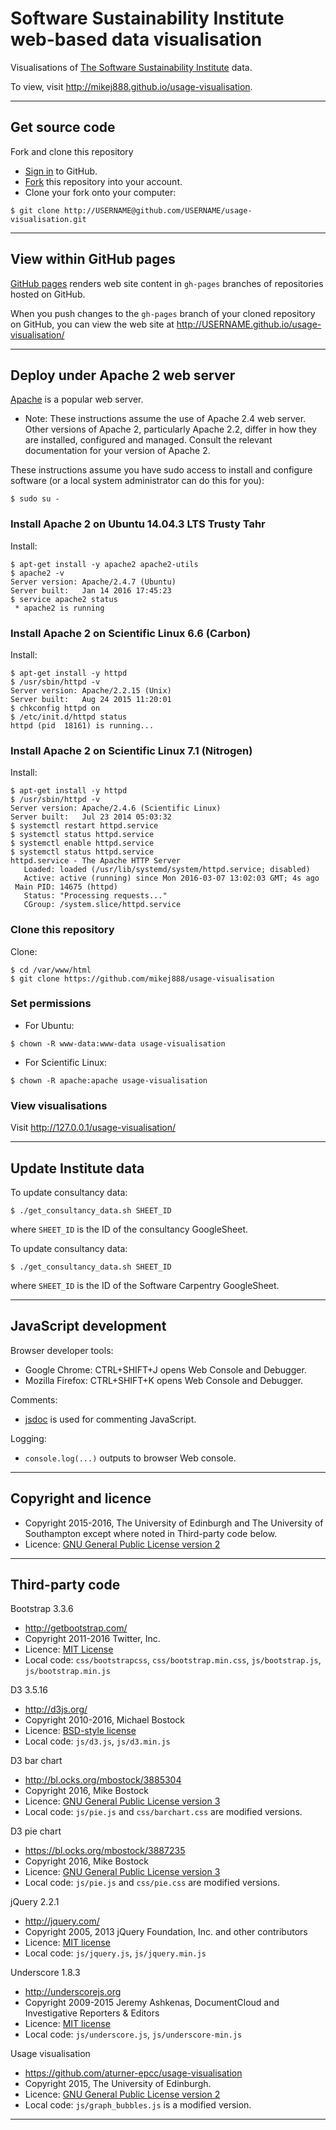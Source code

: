 # Software Sustainability Institute web-based data visualisation

Visualisations of [The Software Sustainability Institute](http://www.software.ac.uk) data.

To view, visit http://mikej888.github.io/usage-visualisation.

---

## Get source code

Fork and clone this repository

* [Sign in](http://github.com/login) to GitHub.
* [Fork](https://github.com/mikej888/usage-visualisation#fork-destination-box) this repository into your account.
* Clone your fork onto your computer:

```
$ git clone http://USERNAME@github.com/USERNAME/usage-visualisation.git
```

---

## View within GitHub pages

[GitHub pages](https://pages.github.com/) renders web site content in `gh-pages` branches of repositories hosted on GitHub.

When you push changes to the `gh-pages` branch of your cloned repository on GitHub, you can view the web site at http://USERNAME.github.io/usage-visualisation/

---

## Deploy under Apache 2 web server

[Apache](https://httpd.apache.org/) is a popular web server.

* Note: These instructions assume the use of Apache 2.4 web server. Other versions of Apache 2, particularly Apache 2.2, differ in how they are installed, configured and managed. Consult the relevant documentation for your version of Apache 2.

These instructions assume you have sudo access to install and configure software (or a local system administrator can do this for you):

```
$ sudo su -
```

### Install Apache 2 on Ubuntu 14.04.3 LTS Trusty Tahr

Install:

```
$ apt-get install -y apache2 apache2-utils
$ apache2 -v
Server version: Apache/2.4.7 (Ubuntu)
Server built:   Jan 14 2016 17:45:23
$ service apache2 status
 * apache2 is running
```

### Install Apache 2 on Scientific Linux 6.6 (Carbon)

Install:

```
$ apt-get install -y httpd
$ /usr/sbin/httpd -v
Server version: Apache/2.2.15 (Unix)
Server built:   Aug 24 2015 11:20:01
$ chkconfig httpd on
$ /etc/init.d/httpd status
httpd (pid  18161) is running...
```

### Install Apache 2 on Scientific Linux 7.1 (Nitrogen)

Install:

```
$ apt-get install -y httpd
$ /usr/sbin/httpd -v
Server version: Apache/2.4.6 (Scientific Linux)
Server built:   Jul 23 2014 05:03:32
$ systemctl restart httpd.service
$ systemctl status httpd.service
$ systemctl enable httpd.service
$ systemctl status httpd.service
httpd.service - The Apache HTTP Server
   Loaded: loaded (/usr/lib/systemd/system/httpd.service; disabled)
   Active: active (running) since Mon 2016-03-07 13:02:03 GMT; 4s ago
 Main PID: 14675 (httpd)
   Status: "Processing requests..."
   CGroup: /system.slice/httpd.service
```

### Clone this repository

Clone:

```
$ cd /var/www/html
$ git clone https://github.com/mikej888/usage-visualisation
```

### Set permissions

* For Ubuntu:

```
$ chown -R www-data:www-data usage-visualisation
```

* For Scientific Linux:

```
$ chown -R apache:apache usage-visualisation
```

### View visualisations

Visit http://127.0.0.1/usage-visualisation/

---

## Update Institute data

To update consultancy data:

```
$ ./get_consultancy_data.sh SHEET_ID
```

where `SHEET_ID` is the ID of the consultancy GoogleSheet.

To update consultancy data:

```
$ ./get_consultancy_data.sh SHEET_ID
```

where `SHEET_ID` is the ID of the Software Carpentry GoogleSheet.

---

## JavaScript development

Browser developer tools:

* Google Chrome: CTRL+SHIFT+J opens Web Console and Debugger.
* Mozilla Firefox: CTRL+SHIFT+K opens Web Console and Debugger.

Comments:

* [jsdoc](http://usejsdoc.org/) is used for commenting JavaScript.

Logging:

* `console.log(...)` outputs to browser Web console.

---

## Copyright and licence

* Copyright 2015-2016, The University of Edinburgh and The University of Southampton except where noted in Third-party code below.
* Licence: [GNU General Public License version 2](./LICENSE)

---

## Third-party code

Bootstrap 3.3.6

* http://getbootstrap.com/
* Copyright 2011-2016 Twitter, Inc.
* Licence: [MIT License](https://github.com/twbs/bootstrap/blob/master/LICENSE)
* Local code: `css/bootstrapcss`, `css/bootstrap.min.css`, `js/bootstrap.js`, `js/bootstrap.min.js`

D3 3.5.16

* http://d3js.org/
* Copyright  2010-2016, Michael Bostock
* Licence: [BSD-style license](https://github.com/mbostock/d3/blob/master/LICENSE)
* Local code: `js/d3.js`,  `js/d3.min.js`

D3 bar chart

* http://bl.ocks.org/mbostock/3885304
* Copyright 2016, Mike Bostock
* Licence: [GNU General Public License version 3](https://opensource.org/licenses/GPL-3.0)
* Local code: `js/pie.js` and `css/barchart.css` are modified versions.

D3 pie chart

* https://bl.ocks.org/mbostock/3887235
* Copyright 2016, Mike Bostock
* Licence: [GNU General Public License version 3](https://opensource.org/licenses/GPL-3.0)
* Local code: `js/pie.js` and `css/pie.css` are modified versions.

jQuery 2.2.1

* http://jquery.com/
* Copyright 2005, 2013 jQuery Foundation, Inc. and other contributors
* Licence: [MIT license](https://github.com/jquery/jquery/blob/master/LICENSE.txt)
* Local code: `js/jquery.js`,  `js/jquery.min.js`

Underscore 1.8.3

* http://underscorejs.org
* Copyright 2009-2015 Jeremy Ashkenas, DocumentCloud and Investigative Reporters & Editors
* Licence: [MIT license](https://github.com/jashkenas/underscore/blob/master/LICENSE)
* Local code: `js/underscore.js`,  `js/underscore-min.js`

Usage visualisation

* https://github.com/aturner-epcc/usage-visualisation
* Copyright 2015, The University of Edinburgh.
* Licence: [GNU General Public License version 2](https://github.com/aturner-epcc/usage-visualisation/blob/master/LICENSE)
* Local code: `js/graph_bubbles.js` is a modified version.

---
